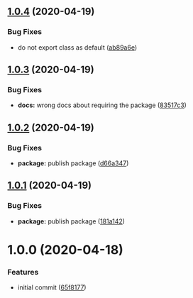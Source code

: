 ## [1.0.4](https://github.com/kcmr/cli-helper/compare/1.0.3...1.0.4) (2020-04-19)


### Bug Fixes

* do not export class as default ([ab89a6e](https://github.com/kcmr/cli-helper/commit/ab89a6e555896b4ae7794d44019c552dda160248))

## [1.0.3](https://github.com/kcmr/cli-helper/compare/1.0.2...1.0.3) (2020-04-19)


### Bug Fixes

* **docs:** wrong docs about requiring the package ([83517c3](https://github.com/kcmr/cli-helper/commit/83517c336b52eb5d20db2370fa81c2576efa9fd9))

## [1.0.2](https://github.com/kcmr/cli-helper/compare/1.0.1...1.0.2) (2020-04-19)


### Bug Fixes

* **package:** publish package ([d66a347](https://github.com/kcmr/cli-helper/commit/d66a347513667b621e11b6335a778adcf50b1260))

## [1.0.1](https://github.com/kcmr/cli-helper/compare/1.0.0...1.0.1) (2020-04-19)


### Bug Fixes

* **package:** publish package ([181a142](https://github.com/kcmr/cli-helper/commit/181a142ba3d334ab37fec039983bc26f53e9782d))

# 1.0.0 (2020-04-18)


### Features

* initial commit ([65f8177](https://github.com/kcmr/cli-helper/commit/65f8177fd337ea9f643548ee08dd4235397fe818))
